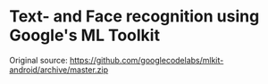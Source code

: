 # Text- and Face recognition using Google's ML Toolkit

Original source: https://github.com/googlecodelabs/mlkit-android/archive/master.zip

